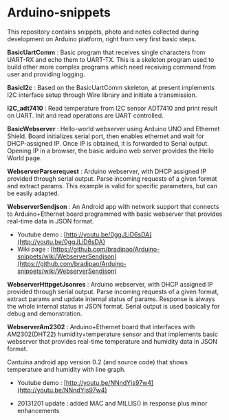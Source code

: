 Arduino-snippets
================

This repository contains snippets, photo and notes collected during development on Arduino platform, right from very first basic steps.

**BasicUartComm** : Basic program that receives single characters from UART-RX and echo them to UART-TX. This is a skeleton program used to build other more complex programs which need receiving command from user and providing logging.

**BasicI2c** : Based on the BasicUartComm skeleton, at present implements I2C interface setup through Wire library and initiate a transmission.

**I2C_adt7410** : Read temperature from I2C sensor ADT7410 and print result on UART. Init and read operations are UART controlled.

**BasicWebserver** : Hello-world webserver using Arduino UNO and Ethernet Shield. Board initializes serial port, then enables ethernet and wait for DHCP-assigned IP. Once IP is obtained, it is forwarded to Serial output. Opening IP in a browser, the basic arduino web server provides the Hello World page.

**WebserverParserequest** : Arduino webserver, with DHCP assigned IP provided through serial output. Parse incoming requests of a given format and extract params. This example is valid for specific parameters, but can be easily adapted.

**WebserverSendjson** : An Android app with network support that connects to Arduino+Ethernet board programmed with basic webserver that provides real-time data in JSON format.

  * Youtube demo : [http://youtu.be/0ggJLiD6sDA](http://youtu.be/0ggJLiD6sDA)
  * Wiki page : [https://github.com/bradipao/Arduino-snippets/wiki/WebserverSendjson](https://github.com/bradipao/Arduino-snippets/wiki/WebserverSendjson)
  
**WebserverHttpgetJsonres** : Arduino webserver, with DHCP assigned IP provided through serial output. Parse incoming requests of a given format, extract params and update internal status of params. Response is always the whole internal status in JSON format. Serial output is used basically for debug and demonstration.

**WebserverAm2302** : Arduino+Ethernet board that interfaces with AM2302(DHT22) humidity+temperature sensor and that implements basic webserver that provides real-time temperature and humidity data in JSON format.

Cantuina android app version 0.2 (and source code) that shows temperature and humidity with line graph.

  * Youtube demo : [http://youtu.be/NNndYjs97w4](http://youtu.be/NNndYjs97w4)
  
  * 20131201 update : added MAC and MILLIS() in response plus minor enhancements